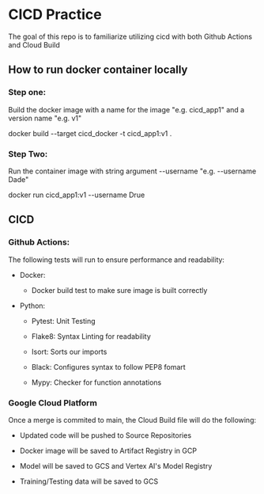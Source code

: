 # CICD Practice

The goal of this repo is to familiarize utilizing cicd with both Github Actions and Cloud Build


## How to run docker container locally

### Step one: 

Build the docker image with a name for the image "e.g. cicd_app1" and a version name "e.g. v1"

docker build --target cicd_docker -t cicd_app1:v1 .

### Step Two: 

Run the container image with string argument --username "e.g. --username Dade"

docker run cicd_app1:v1 --username Drue


## CICD

### Github Actions:

The following tests will run to ensure performance and readability:

- Docker:

    - Docker build test to make sure image is built correctly

- Python:

    - Pytest: Unit Testing

    - Flake8: Syntax Linting for readability 

    - Isort: Sorts our imports

    - Black: Configures syntax to follow PEP8 fomart

    - Mypy: Checker for function annotations

### Google Cloud Platform

Once a merge is commited to main, the Cloud Build file will do the following:

- Updated code will be pushed to Source Repositories

- Docker image will be saved to Artifact Registry in GCP

- Model will be saved to GCS and Vertex AI's Model Registry

- Training/Testing data will be saved to GCS 
